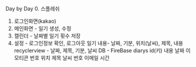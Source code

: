 Day by Day
0. 스플레쉬
1. 로그인화면(kakao)
2. 메인화면 - 일기 생성, 수정
3. 캘린더 - 날짜별 일기 횟수 저장
4. 설정 - 로그인정보 확인, 로그아웃
일기 내용- 날짜, 기분, 위치(날씨), 제목, 내용
recyclerview - 날짜, 제목, 기분, 날씨
DB - FireBase
  diarys
    id(키)
      내용
      날짜
      이모티콘 번호
      위치
      제목
      날씨 번호
      이메일
      시간
